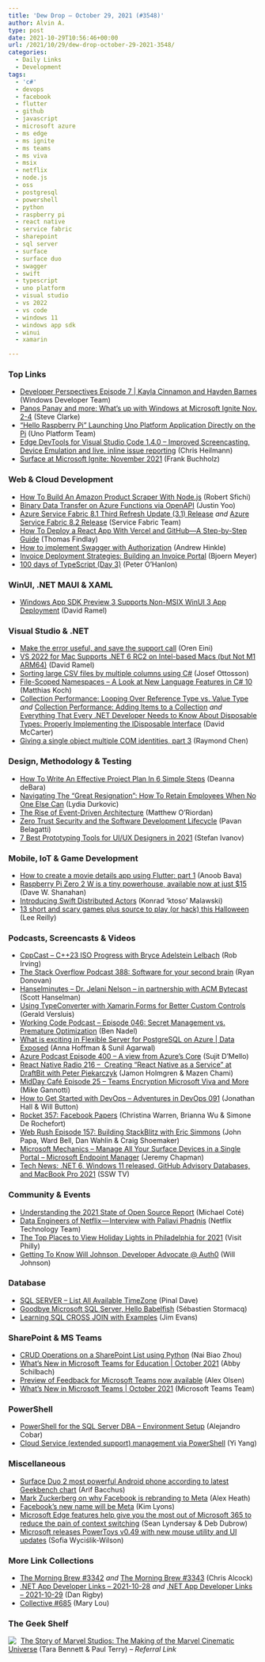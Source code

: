 ```yaml
---
title: 'Dew Drop – October 29, 2021 (#3548)'
author: Alvin A.
type: post
date: 2021-10-29T10:56:46+00:00
url: /2021/10/29/dew-drop-october-29-2021-3548/
categories:
  - Daily Links
  - Development
tags:
  - 'c#'
  - devops
  - facebook
  - flutter
  - github
  - javascript
  - microsoft azure
  - ms edge
  - ms ignite
  - ms teams
  - ms viva
  - msix
  - netflix
  - node.js
  - oss
  - postgresql
  - powershell
  - python
  - raspberry pi
  - react native
  - service fabric
  - sharepoint
  - sql server
  - surface
  - surface duo
  - swagger
  - swift
  - typescript
  - uno platform
  - visual studio
  - vs 2022
  - vs code
  - windows 11
  - windows app sdk
  - winui
  - xamarin

---
```

### <a name="top"></a>Top Links

  * <a href="https://www.youtube.com/watch?v=_AssLjvh7Go" target="_blank" rel="noopener">Developer Perspectives Episode 7 | Kayla Cinnamon and Hayden Barnes</a> (Windows Developer Team)
  * <a href="https://blogs.windows.com/windowsexperience/2021/10/28/panos-panay-and-more-whats-up-with-windows-at-microsoft-ignite-nov-2-4/?WT.mc_id=WD-MVP-4025064" target="_blank" rel="noopener">Panos Panay and more: What’s up with Windows at Microsoft Ignite Nov. 2-4</a> (Steve Clarke)
  * <a href="https://platform.uno/blog/hello-raspberry-pi-launching-uno-platform-application-directly-on-the-pi/" target="_blank" rel="noopener">“Hello Raspberry Pi” Launching Uno Platform Application Directly on the Pi</a> (Uno Platform Team)
  * <a href="https://christianheilmann.com/2021/10/28/edge-devtools-for-visual-studio-code-1-4-0-improved-screencasting-device-emulation-and-live-inline-issue-reporting/" target="_blank" rel="noopener">Edge DevTools for Visual Studio Code 1.4.0 – Improved Screencasting, Device Emulation and live, inline issue reporting</a> (Chris Heilmann)
  * <a href="https://techcommunity.microsoft.com/t5/surface-it-pro-blog/surface-at-microsoft-ignite-november-2021/ba-p/1721768?WT.mc_id=DOP-MVP-4025064" target="_blank" rel="noopener">Surface at Microsoft Ignite: November 2021</a> (Frank Buchholz)



### <a name="web"></a>Web & Cloud Development

  * <a href="https://smashingmagazine.com/2021/10/building-amazon-product-scraper-nodejs/" target="_blank" rel="noopener">How To Build An Amazon Product Scraper With Node.js</a> (Robert Sfichi)
  * <a href="https://dev.to/azure/binary-data-transfer-on-azure-functions-via-openapi-5c0i" target="_blank" rel="noopener">Binary Data Transfer on Azure Functions via OpenAPI</a> (Justin Yoo)
  * <a href="https://techcommunity.microsoft.com/t5/azure-service-fabric/azure-service-fabric-8-1-third-refresh-update-3-1-release/ba-p/2895022?WT.mc_id=DOP-MVP-4025064" target="_blank" rel="noopener">Azure Service Fabric 8.1 Third Refresh Update (3.1) Release</a> _and_ <a href="https://techcommunity.microsoft.com/t5/azure-service-fabric/azure-service-fabric-8-2-release/ba-p/2895108?WT.mc_id=DOP-MVP-4025064" target="_blank" rel="noopener">Azure Service Fabric 8.2 Release</a> (Service Fabric Team)
  * <a href="https://www.telerik.com/blogs/how-to-deploy-react-app-vercel-github" target="_blank" rel="noopener">How To Deploy a React App With Vercel and GitHub—A Step-by-Step Guide</a> (Thomas Findlay)
  * <a href="https://www.danylkoweb.com/Amp/how-to-implement-swagger-with-authorization-S9" target="_blank" rel="noopener">How to implement Swagger with Authorization</a> (Andrew Hinkle)
  * <a href="https://www.textcontrol.com/blog/2021/10/28/invoice-deployment-strategies/" target="_blank" rel="noopener">Invoice Deployment Strategies: Building an Invoice Portal</a> (Bjoern Meyer)
  * <a href="https://peteohanlon.wordpress.com/2021/10/28/100-days-of-typescript-day-3/" target="_blank" rel="noopener">100 days of TypeScript (Day 3)</a> (Peter O&#8217;Hanlon)



### <a name="silverlight"></a>WinUI, .NET MAUI & XAML

  * <a href="https://visualstudiomagazine.com/articles/2021/10/28/windows-app-sdk-preview-3.aspx" target="_blank" rel="noopener">Windows App SDK Preview 3 Supports Non-MSIX WinUI 3 App Deployment</a> (David Ramel)



### <a name="dotnet"></a>Visual Studio & .NET

  * <a href="http://feedproxy.google.com/~r/AyendeRahien/~3/3IqBHa9D-qM/make-the-error-useful-and-save-the-support-call" target="_blank" rel="noopener">Make the error useful, and save the support call</a> (Oren Eini)
  * <a href="https://visualstudiomagazine.com/articles/2021/10/28/vs-2022-for-mac-preview-2.aspx" target="_blank" rel="noopener">VS 2022 for Mac Supports .NET 6 RC2 on Intel-based Macs (but Not M1 ARM64)</a> (David Ramel)
  * <a href="https://josef.codes/sorting-large-csv-files-by-multiple-columns-using-c-sharp/" target="_blank" rel="noopener">Sorting large CSV files by multiple columns using C#</a> (Josef Ottosson)
  * <a href="https://blog.jetbrains.com/dotnet/2021/10/28/file-scoped-namespaces-in-csharp-10/" target="_blank" rel="noopener">File-Scoped Namespaces – A Look at New Language Features in C# 10</a> (Matthias Koch)
  * <a href="https://dotnettips.wordpress.com/2021/10/28/collection-performance-looping-over-reference-type-vs-value-type/" target="_blank" rel="noopener">Collection Performance: Looping Over Reference Type vs. Value Type</a> _and_ <a href="https://dotnettips.wordpress.com/2021/10/29/collection-performance-adding-items-to-a-collection/" target="_blank" rel="noopener">Collection Performance: Adding Items to a Collection</a> _and_ <a href="https://dotnettips.wordpress.com/2021/10/29/everything-that-every-net-developer-needs-to-know-about-disposable-types-properly-implementing-the-idisposable-interface/" target="_blank" rel="noopener">Everything That Every .NET Developer Needs to Know About Disposable Types: Properly Implementing the IDisposable Interface</a> (David McCarter)
  * <a href="https://devblogs.microsoft.com/oldnewthing/20211028-00/?p=105852" target="_blank" rel="noopener">Giving a single object multiple COM identities, part 3</a> (Raymond Chen)



### <a name="design"></a>Design, Methodology & Testing

  * <a href="https://blog.trello.com/write-an-effective-project-plan" target="_blank" rel="noopener">How To Write An Effective Project Plan In 6 Simple Steps</a> (Deanna deBara)
  * <a href="https://blog.trello.com/enterprise/how-to-retain-employees" target="_blank" rel="noopener">Navigating The “Great Resignation”: How To Retain Employees When No One Else Can</a> (Lydia Durkovic)
  * <a href="https://thenewstack.io/the-rise-of-event-driven-architecture/" target="_blank" rel="noopener">The Rise of Event-Driven Architecture</a> (Matthew O’Riordan)
  * <a href="https://thenewstack.io/zero-trust-security-and-the-software-development-lifecycle/" target="_blank" rel="noopener">Zero Trust Security and the Software Development Lifecycle</a> (Pavan Belagatti)
  * <a href="https://www.infragistics.com/community/blogs/b/infragistics/posts/best-prototyping-tools" target="_blank" rel="noopener">7 Best Prototyping Tools for UI/UX Designers in 2021</a> (Stefan Ivanov)



### <a name="mobile"></a>Mobile, IoT & Game Development

  * <a href="https://medium.com/flutter-community/how-to-create-a-movie-details-app-using-flutter-part-1-7cad1102d07c?source=rss----86fb29d7cc6a---4" target="_blank" rel="noopener">How to create a movie details app using Flutter: part 1</a> (Anoob Bava)
  * <a href="http://feedproxy.google.com/~r/winbetadotorg/~3/hB6TFc74o7M/raspberry-pi-zero-2-w-available-now" target="_blank" rel="noopener">Raspberry Pi Zero 2 W is a tiny powerhouse, available now at just $15</a> (Dave W. Shanahan)
  * <a href="https://swift.org/blog/distributed-actors/" target="_blank" rel="noopener">Introducing Swift Distributed Actors</a> (Konrad ‘ktoso’ Malawski)
  * <a href="https://github.blog/2021-10-29-ten-short-and-scary-games-plus-source-to-play-or-hack-this-halloween/" target="_blank" rel="noopener">13 short and scary games plus source to play (or hack) this Halloween </a> (Lee Reilly)



### <a name="podcasts"></a>Podcasts, Screencasts & Videos

  * <a href="https://cppcast.libsyn.com/c23-iso-progress-with-bryce-adelstein-lelbach" target="_blank" rel="noopener">CppCast &#8211; C++23 ISO Progress with Bryce Adelstein Lelbach</a> (Rob Irving)
  * <a href="https://stackoverflow.blog/2021/10/29/podcast-388-software-for-your-second-brain/" target="_blank" rel="noopener">The Stack Overflow Podcast 388: Software for your second brain</a> (Ryan Donovan)
  * <a href="https://www.hanselminutes.com/812/dr-jelani-nelson-in-partnership-with-acm-bytecast" target="_blank" rel="noopener">Hanselminutes &#8211; Dr. Jelani Nelson &#8211; in partnership with ACM Bytecast</a> (Scott Hanselman)
  * <a href="https://www.youtube.com/watch?v=ziKmH1nVrGc" target="_blank" rel="noopener">Using TypeConverter with Xamarin.Forms for Better Custom Controls</a> (Gerald Versluis)
  * <a href="https://www.bennadel.com/blog/4141-working-code-podcast-episode-046-secret-management-vs-premature-optimization.htm" target="_blank" rel="noopener">Working Code Podcast &#8211; Episode 046: Secret Management vs. Premature Optimization</a> (Ben Nadel)
  * <a href="https://channel9.msdn.com/Shows/Data-Exposed/What-is-exciting-in-Flexible-Server-for-PostgreSQL-on-Azure?WT.mc_id=DOP-MVP-4025064" target="_blank" rel="noopener">What is exciting in Flexible Server for PostgreSQL on Azure | Data Exposed</a> (Anna Hoffman & Sunil Agarwal)
  * <a href="http://azpodcast.azurewebsites.net/post/Episode-400-A-view-from-Azures-Core" target="_blank" rel="noopener">Azure Podcast Episode 400 &#8211; A view from Azure&#8217;s Core</a> (Sujit D&#8217;Mello)
  * <a href="https://www.reactnativeradio.com/episodes/rnr-216-creating-react-native-as-a-service-at-draftbit-with-peter-piekarczyk" target="_blank" rel="noopener">React Native Radio 216 &#8211;&nbsp; Creating &#8220;React Native as a Service&#8221; at DraftBit with Peter Piekarczyk</a> (Jamon Holmgren & Mazen Chami)
  * <a href="https://techcommunity.microsoft.com/t5/healthcare-and-life-sciences/midday-caf%C3%A9-episode-25-teams-encryption-microsoft-viva-and-more/ba-p/2896259?WT.mc_id=DOP-MVP-4025064" target="_blank" rel="noopener">MidDay Café Episode 25 – Teams Encryption Microsoft Viva and More</a> (Mike Gannotti)
  * <a href="https://adventuresindevopspodcast.com/how-to-get-started-with-devops-devops-091" target="_blank" rel="noopener">How to Get Started with DevOps &#8211; Adventures in DevOps 091</a> (Jonathan Hall & Will Button)
  * <a href="http://relay.fm/rocket/357" target="_blank" rel="noopener">Rocket 357: Facebook Papers</a> (Christina Warren, Brianna Wu & Simone De Rochefort)
  * <a href="https://www.webrush.io/episodes/episode-157-building-stackblitz-with-eric-simmons" target="_blank" rel="noopener">Web Rush Episode 157: Building StackBlitz with Eric Simmons</a> (John Papa, Ward Bell, Dan Wahlin & Craig Shoemaker)
  * <a href="http://www.youtube.com/watch?v=_MmutkqNudk" target="_blank" rel="noopener">Microsoft Mechanics &#8211; Manage All Your Surface Devices in a Single Portal &#8211; Microsoft Endpoint Manager</a> (Jeremy Chapman)
  * <a href="http://www.youtube.com/watch?v=rapNoSasSiE" target="_blank" rel="noopener">Tech News: .NET 6, Windows 11 released, GitHub Advisory Databases, and MacBook Pro 2021</a> (SSW TV)



### <a name="events"></a>Community & Events

  * <a href="https://tanzu.vmware.com/content/home-page/state-of-open-source-report-highlights" target="_blank" rel="noopener">Understanding the 2021 State of Open Source Report</a> (Michael Coté)
  * <a href="https://netflixtechblog.com/data-engineers-of-netflix-interview-with-pallavi-phadnis-a1fcc5f64906?source=rss----2615bd06b42e---4" target="_blank" rel="noopener">Data Engineers of Netflix — Interview with Pallavi Phadnis</a> (Netflix Technology Team)
  * <a href="https://www.visitphilly.com/articles/philadelphia/top-holiday-lights-attractions-in-philadelphia/" target="_blank" rel="noopener">The Top Places to View Holiday Lights in Philadelphia for 2021</a> (Visit Philly)
  * <a href="https://auth0.com/blog/will-johnson-developer-advocate-auth0/" target="_blank" rel="noopener">Getting To Know Will Johnson, Developer Advocate @ Auth0</a> (Will Johnson)



### <a name="sql"></a>Database

  * <a href="https://blog.sqlauthority.com/2021/10/29/sql-server-list-all-available-timezone/?utm_source=rss&utm_medium=rss&utm_campaign=sql-server-list-all-available-timezone" target="_blank" rel="noopener">SQL SERVER – List All Available TimeZone</a> (Pinal Dave)
  * <a href="https://aws.amazon.com/blogs/aws/goodbye-microsoft-sql-server-hello-babelfish/" target="_blank" rel="noopener">Goodbye Microsoft SQL Server, Hello Babelfish</a> (Sébastien Stormacq)
  * <a href="http://feedproxy.google.com/~r/MSSQLTips-LatestSqlServerTips/~3/8fci05ViRgk/" target="_blank" rel="noopener">Learning SQL CROSS JOIN with Examples</a> (Jim Evans)



### <a name="sp"></a>SharePoint & MS Teams

  * <a href="http://feedproxy.google.com/~r/MSSQLTips-LatestSqlServerTips/~3/fN__XzjpYaM/" target="_blank" rel="noopener">CRUD Operations on a SharePoint List using Python</a> (Nai Biao Zhou)
  * <a href="https://techcommunity.microsoft.com/t5/education-blog/what-s-new-in-microsoft-teams-for-education-october-2021/ba-p/2867086?WT.mc_id=DOP-MVP-4025064" target="_blank" rel="noopener">What’s New in Microsoft Teams for Education | October 2021</a> (Abby Schilbach)
  * <a href="https://techcommunity.microsoft.com/t5/microsoft-teams-blog/preview-of-feedback-for-microsoft-teams-now-available/ba-p/2896845?WT.mc_id=DOP-MVP-4025064" target="_blank" rel="noopener">Preview of Feedback for Microsoft Teams now available</a> (Alex Olsen)
  * <a href="https://techcommunity.microsoft.com/t5/microsoft-teams-blog/what-s-new-in-microsoft-teams-october-2021/ba-p/2824105?WT.mc_id=DOP-MVP-4025064" target="_blank" rel="noopener">What’s New in Microsoft Teams | October 2021</a> (Microsoft Teams Team)



### <a name="ps"></a>PowerShell

  * <a href="http://feedproxy.google.com/~r/MSSQLTips-LatestSqlServerTips/~3/6w1C1Wd0LbE/" target="_blank" rel="noopener">PowerShell for the SQL Server DBA &#8211; Environment Setup</a> (Alejandro Cobar)
  * <a href="https://techcommunity.microsoft.com/t5/azure-paas-blog/cloud-service-extended-support-management-via-powershell/ba-p/2895585?WT.mc_id=DOP-MVP-4025064" target="_blank" rel="noopener">Cloud Service (extended support) management via PowerShell</a> (Yi Yang)



### <a name="misc"></a>Miscellaneous

  * <a href="http://feedproxy.google.com/~r/winbetadotorg/~3/DAdP7LZrdSc/surface-duo-2-most-powerful-android-phone" target="_blank" rel="noopener">Surface Duo 2 most powerful Android phone according to latest Geekbench chart</a> (Arif Bacchus)
  * <a href="https://www.theverge.com/22749919/mark-zuckerberg-facebook-meta-company-rebrand" target="_blank" rel="noopener">Mark Zuckerberg on why Facebook is rebranding to Meta</a> (Alex Heath)
  * <a href="https://www.theverge.com/2021/10/28/22745234/facebook-new-name-meta-metaverse-zuckerberg-rebrand" target="_blank" rel="noopener">Facebook’s new name will be Meta</a> (Kim Lyons)
  * <a href="https://blogs.windows.com/msedgedev/2021/10/28/microsoft-edge-features-microsoft-365-reduce-pain-context-switching/?WT.mc_id=WD-MVP-4025064" target="_blank" rel="noopener">Microsoft Edge features help give you the most out of Microsoft 365 to reduce the pain of context switching</a> (Sean Lyndersay & Deb Dubrow)
  * <a href="http://feeds.betanews.com/~r/bn/~3/AKMoJQB0URk/" target="_blank" rel="noopener">Microsoft releases PowerToys v0.49 with new mouse utility and UI updates</a> (Sofia Wyciślik-Wilson)



### <a name="links"></a>More Link Collections

  * <a href="http://feedproxy.google.com/~r/ReflectivePerspective/~3/Jxq3Yf3cGF8/" target="_blank" rel="noopener">The Morning Brew #3342</a> _and_ <a href="http://feedproxy.google.com/~r/ReflectivePerspective/~3/8nJlPXUHqPc/" target="_blank" rel="noopener">The Morning Brew #3343</a> (Chris Alcock)
  * <a href="https://links.danrigby.com/2021/10/app-developer-links-2021-10-28/" target="_blank" rel="noopener">.NET App Developer Links &#8211; 2021-10-28</a> _and_ <a href="https://links.danrigby.com/2021/10/app-developer-links-2021-10-29/" target="_blank" rel="noopener">.NET App Developer Links &#8211; 2021-10-29</a> (Dan Rigby)
  * <a href="http://feedproxy.google.com/~r/tympanus/~3/1ca3kHO8-n8/" target="_blank" rel="noopener">Collective #685</a> (Mary Lou)



### <a name="shelf"></a>The Geek Shelf

<a href="https://www.amazon.com/dp/1419732447/?tag=amavin-20" target="_blank" rel="noopener"><img decoding="async" align="left" style="margin: 0px 5px 0px 0px; border: 0px currentcolor; border-image: none; float: left; display: inline; background-image: none;" src="https://m.media-amazon.com/images/I/51JvBneceFS._SS135_.jpg" border="0" /></a>&nbsp;<a href="https://www.amazon.com/dp/1419732447/?tag=amavin-20" target="_blank" rel="noopener">The Story of Marvel Studios: The Making of the Marvel Cinematic Universe</a> (Tara Bennett & Paul Terry) _&#8211; Referral Link_